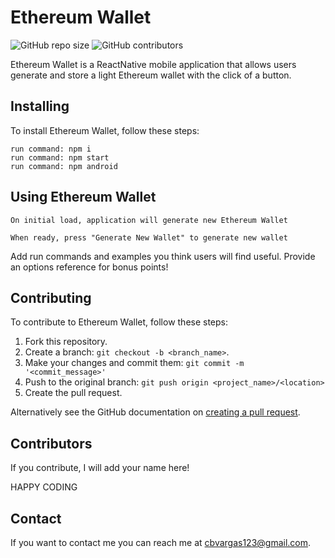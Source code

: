 # Ethereum Wallet

![GitHub repo size](https://img.shields.io/github/repo-size/cbvargas5/Ethereum-Wallet)
![GitHub contributors](https://img.shields.io/github/contributors/cbvargas5/Ethereum-Wallet)

Ethereum Wallet is a ReactNative mobile application that allows users generate and store a light Ethereum wallet with the click of a button.

## Installing

To install Ethereum Wallet, follow these steps:

```
run command: npm i
run command: npm start
run command: npm android

```
## Using Ethereum Wallet

```
On initial load, application will generate new Ethereum Wallet

When ready, press "Generate New Wallet" to generate new wallet
```

Add run commands and examples you think users will find useful. Provide an options reference for bonus points!

## Contributing
To contribute to Ethereum Wallet, follow these steps:

1. Fork this repository.
2. Create a branch: `git checkout -b <branch_name>`.
3. Make your changes and commit them: `git commit -m '<commit_message>'`
4. Push to the original branch: `git push origin <project_name>/<location>`
5. Create the pull request.

Alternatively see the GitHub documentation on [creating a pull request](https://help.github.com/en/github/collaborating-with-issues-and-pull-requests/creating-a-pull-request).

## Contributors

If you contribute, I will add your name here! 

HAPPY CODING

## Contact

If you want to contact me you can reach me at cbvargas123@gmail.com.
